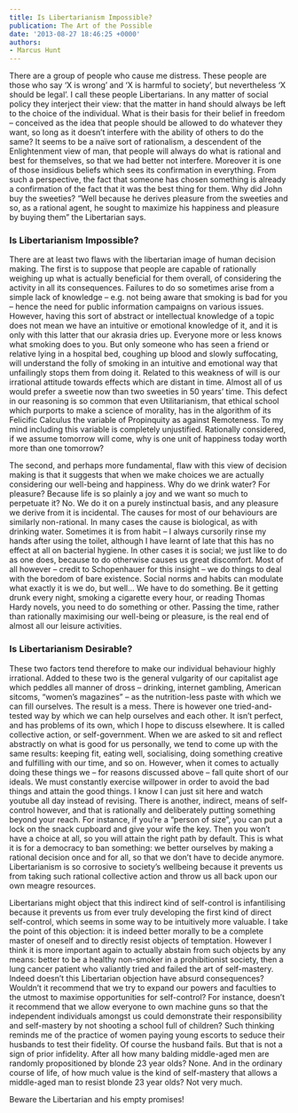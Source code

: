 ```yaml
---
title: Is Libertarianism Impossible?
publication: The Art of the Possible
date: '2013-08-27 18:46:25 +0000'
authors:
- Marcus Hunt
---
```


There are a group of people who cause me distress. These people are those who say ‘X is wrong’ and ‘X is harmful to society’, but nevertheless ‘X should be legal’. I call these people Libertarians. In any matter of social policy they interject their view: that the matter in hand should always be left to the choice of the individual. What is their basis for their belief in freedom – conceived as the idea that people should be allowed to do whatever they want, so long as it doesn’t interfere with the ability of others to do the same? It seems to be a naïve sort of rationalism, a descendent of the Enlightenment view of man, that people will always do what is rational and best for themselves, so that we had better not interfere. Moreover it is one of those insidious beliefs which sees its confirmation in everything. From such a perspective, the fact that someone has chosen something is already a confirmation of the fact that it was the best thing for them. Why did John buy the sweeties? “Well because he derives pleasure from the sweeties and so, as a rational agent, he sought to maximize his happiness and pleasure by buying them” the Libertarian says.</p>

### Is Libertarianism Impossible?

There are at least two flaws with the libertarian image of human decision making. The first is to suppose that people are capable of rationally weighing up what is actually beneficial for them overall, of considering the activity in all its consequences. Failures to do so sometimes arise from a simple lack of knowledge – e.g. not being aware that smoking is bad for you – hence the need for public information campaigns on various issues. However, having this sort of abstract or intellectual knowledge of a topic does not mean we have an intuitive or emotional knowledge of it, and it is only with this latter that our akrasia dries up. Everyone more or less knows what smoking does to you. But only someone who has seen a friend or relative lying in a hospital bed, coughing up blood and slowly suffocating, will understand the folly of smoking in an intuitive and emotional way that unfailingly stops them from doing it. Related to this weakness of will is our irrational attitude towards effects which are distant in time. Almost all of us would prefer a sweetie now than two sweeties in 50 years’ time. This defect in our reasoning is so common that even Utilitarianism, that ethical school which purports to make a science of morality, has in the algorithm of its Felicific Calculus the variable of Propinquity as against Remoteness. To my mind including this variable is completely unjustified. Rationally considered, if we assume tomorrow will come, why is one unit of happiness today worth more than one tomorrow?

The second, and perhaps more fundamental, flaw with this view of decision making is that it suggests that when we make choices we are actually considering our well-being and happiness. Why do we drink water? For pleasure? Because life is so plainly a joy and we want so much to perpetuate it? No. We do it on a purely instinctual basis, and any pleasure we derive from it is incidental. The causes for most of our behaviours are similarly non-rational. In many cases the cause is biological, as with drinking water. Sometimes it is from habit – I always cursorily rinse my hands after using the toilet, although I have learnt of late that this has no effect at all on bacterial hygiene. In other cases it is social; we just like to do as one does, because to do otherwise causes us great discomfort. Most of all however – credit to Schopenhauer for this insight – we do things to deal with the boredom of bare existence. Social norms and habits can modulate what exactly it is we do, but well... We have to do something. Be it getting drunk every night, smoking a cigarette every hour, or reading Thomas Hardy novels, you need to do something or other. Passing the time, rather than rationally maximising our well-being or pleasure, is the real end of almost all our leisure activities.

### Is Libertarianism Desirable?

These two factors tend therefore to make our individual behaviour highly irrational. Added to these two is the general vulgarity of our capitalist age which peddles all manner of dross – drinking, internet gambling, American sitcoms, “women’s magazines” – as the nutrition-less paste with which we can fill ourselves. The result is a mess. There is however one tried-and-tested way by which we can help ourselves and each other. It isn’t perfect, and has problems of its own, which I hope to discuss elsewhere. It is called collective action, or self-government. When we are asked to sit and reflect abstractly on what is good for us personally, we tend to come up with the same results: keeping fit, eating well, socialising, doing something creative and fulfilling with our time, and so on. However, when it comes to actually doing these things we – for reasons discussed above – fall quite short of our ideals. We must constantly exercise willpower in order to avoid the bad things and attain the good things. I know I can just sit here and watch youtube all day instead of revising. There is another, indirect, means of self-control however, and that is rationally and deliberately putting something beyond your reach. For instance, if you’re a “person of size”, you can put a lock on the snack cupboard and give your wife the key. Then you won’t have a choice at all, so you will attain the right path by default. This is what it is for a democracy to ban something: we better ourselves by making a rational decision once and for all, so that we don’t have to decide anymore. Libertarianism is so corrosive to society’s wellbeing because it prevents us from taking such rational collective action and throw us all back upon our own meagre resources.

Libertarians might object that this indirect kind of self-control is infantilising because it prevents us from ever truly developing the first kind of direct self-control, which seems in some way to be intuitively more valuable. I take the point of this objection: it is indeed better morally to be a complete master of oneself and to directly resist objects of temptation. However I think it is more important again to actually abstain from such objects by any means: better to be a healthy non-smoker in a prohibitionist society, then a lung cancer patient who valiantly tried and failed the art of self-mastery. Indeed doesn’t this Libertarian objection have absurd consequences? Wouldn’t it recommend that we try to expand our powers and faculties to the utmost to maximise opportunities for self-control? For instance, doesn’t it recommend that we allow everyone to own machine guns so that the independent individuals amongst us could demonstrate their responsibility and self-mastery by not shooting a school full of children? Such thinking reminds me of the practice of women paying young escorts to seduce their husbands to test their fidelity. Of course the husband fails. But that is not a sign of prior infidelity. After all how many balding middle-aged men are randomly propositioned by blonde 23 year olds? None. And in the ordinary course of life, of how much value is the kind of self-mastery that allows a middle-aged man to resist blonde 23 year olds? Not very much.

Beware the Libertarian and his empty promises!
